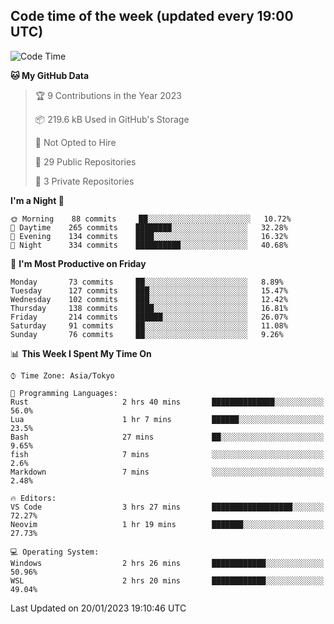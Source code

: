 ## Code time of the week (updated every 19:00 UTC)

<!--START_SECTION:waka-->
![Code Time](http://img.shields.io/badge/Code%20Time-1%2C486%20hrs%2057%20mins-blue)

**🐱 My GitHub Data** 

> 🏆 9 Contributions in the Year 2023
 > 
> 📦 219.6 kB Used in GitHub's Storage 
 > 
> 🚫 Not Opted to Hire
 > 
> 📜 29 Public Repositories 
 > 
> 🔑 3 Private Repositories  
 > 
**I'm a Night 🦉** 

```text
🌞 Morning    88 commits     ██░░░░░░░░░░░░░░░░░░░░░░░   10.72% 
🌆 Daytime    265 commits    ████████░░░░░░░░░░░░░░░░░   32.28% 
🌃 Evening    134 commits    ████░░░░░░░░░░░░░░░░░░░░░   16.32% 
🌙 Night      334 commits    ██████████░░░░░░░░░░░░░░░   40.68%

```
📅 **I'm Most Productive on Friday** 

```text
Monday       73 commits     ██░░░░░░░░░░░░░░░░░░░░░░░   8.89% 
Tuesday      127 commits    ███░░░░░░░░░░░░░░░░░░░░░░   15.47% 
Wednesday    102 commits    ███░░░░░░░░░░░░░░░░░░░░░░   12.42% 
Thursday     138 commits    ████░░░░░░░░░░░░░░░░░░░░░   16.81% 
Friday       214 commits    ██████░░░░░░░░░░░░░░░░░░░   26.07% 
Saturday     91 commits     ██░░░░░░░░░░░░░░░░░░░░░░░   11.08% 
Sunday       76 commits     ██░░░░░░░░░░░░░░░░░░░░░░░   9.26%

```


📊 **This Week I Spent My Time On** 

```text
⌚︎ Time Zone: Asia/Tokyo

💬 Programming Languages: 
Rust                     2 hrs 40 mins       ██████████████░░░░░░░░░░░   56.0% 
Lua                      1 hr 7 mins         ██████░░░░░░░░░░░░░░░░░░░   23.5% 
Bash                     27 mins             ██░░░░░░░░░░░░░░░░░░░░░░░   9.65% 
fish                     7 mins              ░░░░░░░░░░░░░░░░░░░░░░░░░   2.6% 
Markdown                 7 mins              ░░░░░░░░░░░░░░░░░░░░░░░░░   2.48%

🔥 Editors: 
VS Code                  3 hrs 27 mins       ██████████████████░░░░░░░   72.27% 
Neovim                   1 hr 19 mins        ███████░░░░░░░░░░░░░░░░░░   27.73%

💻 Operating System: 
Windows                  2 hrs 26 mins       ████████████░░░░░░░░░░░░░   50.96% 
WSL                      2 hrs 20 mins       ████████████░░░░░░░░░░░░░   49.04%

```


 Last Updated on 20/01/2023 19:10:46 UTC
<!--END_SECTION:waka-->